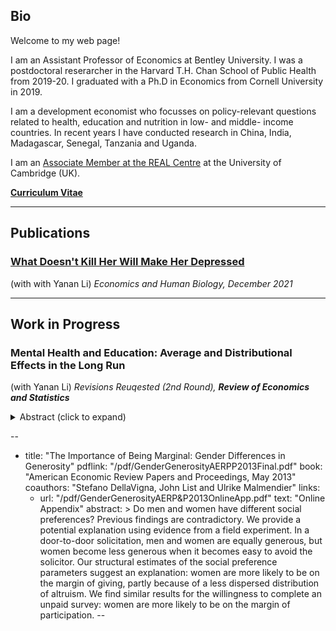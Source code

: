 Bio
---

Welcome to my web page!

I am an Assistant Professor of Economics at Bentley University. I was a postdoctoral reserarcher in the Harvard T.H. Chan School of Public Health from 2019-20. I graduated with a Ph.D in Economics from Cornell University in 2019.

I am a development economist who focusses on policy-relevant questions related to health, education and nutrition in low- and middle- income countries. In recent years I have conducted research in China, India, Madagascar, Senegal, Tanzania and Uganda.

I am an [Associate Member at the REAL Centre](https://www.educ.cam.ac.uk/centres/real/members/associatedmembers/) at the University of Cambridge (UK).

__[Curriculum Vitae](https://www.dropbox.com/s/iermru11ehf8fc0/NS-CV.pdf?dl=0)__ 

* * *

Publications
------------

### [What Doesn't Kill Her Will Make Her Depressed](https://www.sciencedirect.com/science/article/abs/pii/S1570677X21000897)
(with with Yanan Li)
_Economics and Human Biology, December 2021_

* * *

Work in Progress
----------------

### Mental Health and Education: Average and Distributional Effects in the Long Run

(with Yanan Li)
_Revisions Reuqested (2nd Round), **Review of Economics and Statistics**_
<details>
<summary>Abstract (click to expand)</summary>

Do men and women have different social preferences? Previous findings are contradictory. We provide a potential explanation using evidence from a field experiment. In a door-to-door solicitation, men and women are equally generous, but women become less generous when it becomes easy to avoid the solicitor. Our structural estimates of the social preference parameters suggest an explanation: women are more likely to be on the margin of giving, partly because of a less dispersed distribution of altruism. We find similar results for the willingness to complete an unpaid survey: women are more likely to be on the margin of participation.
</details>

--
- title: "The Importance of Being Marginal: Gender Differences in Generosity"
  pdflink: "/pdf/GenderGenerosityAERPP2013Final.pdf"
  book: "American Economic Review Papers and Proceedings, May 2013"
  coauthors: "Stefano DellaVigna, John List and Ulrike Malmendier"
  links:
    - url: "/pdf/GenderGenerosityAERP&P2013OnlineApp.pdf"
      text: "Online Appendix"
  abstract: >
    Do men and women have different social preferences? Previous findings are contradictory. We provide a potential explanation using evidence from a field experiment. In a door-to-door solicitation, men and women are equally generous, but women become less generous when it becomes easy to avoid the solicitor. Our structural estimates of the social preference parameters suggest an explanation: women are more likely to be on the margin of giving, partly because of a less dispersed distribution of altruism. We find similar results for the willingness to complete an unpaid survey: women are more likely to be on the margin of participation.
--
